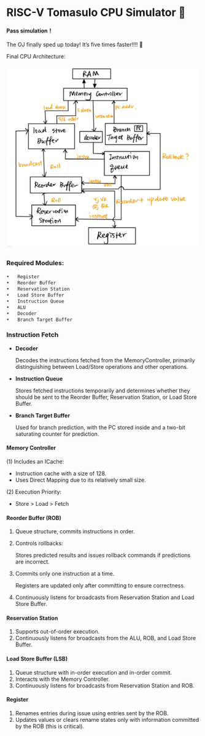 # RISC-V Tomasulo CPU Simulator 🧐

#### Pass simulation！

The OJ finally sped up today! It’s five times faster!!!! 🎉

Final CPU Architecture:

![img1](img1.jpg)

### Required Modules:

	•	Register
	•	Reorder Buffer
	•	Reservation Station
	•	Load Store Buffer
	•	Instruction Queue
	•	ALU
	•	Decoder
	•	Branch Target Buffer

### Instruction Fetch

- **Decoder**

  Decodes the instructions fetched from the MemoryController, primarily distinguishing between Load/Store operations and other operations.

- **Instruction Queue**

  Stores fetched instructions temporarily and determines whether they should be sent to the Reorder Buffer, Reservation Station, or Load Store Buffer.

- **Branch Target Buffer**

  Used for branch prediction, with the PC stored inside and a two-bit saturating counter for prediction.

#### Memory Controller

(1) Includes an ICache:

- Instruction cache with a size of 128.
- Uses Direct Mapping due to its relatively small size.

(2) Execution Priority:

- Store > Load > Fetch

#### Reorder Buffer (ROB)

1. Queue structure, commits instructions in order.

2. Controls rollbacks:

   Stores predicted results and issues rollback commands if predictions are incorrect.

3. Commits only one instruction at a time.

   Registers are updated only after committing to ensure correctness.

4. Continuously listens for broadcasts from Reservation Station and Load Store Buffer.

#### Reservation Station

1. Supports out-of-order execution.
2. Continuously listens for broadcasts from the ALU, ROB, and Load Store Buffer.

#### Load Store Buffer (LSB)

1. Queue structure with in-order execution and in-order commit.
2. Interacts with the Memory Controller.
3. Continuously listens for broadcasts from Reservation Station and ROB.

#### Register

1. Renames entries during issue using entries sent by the ROB.
2. Updates values or clears rename states only with information committed by the ROB (this is critical).

